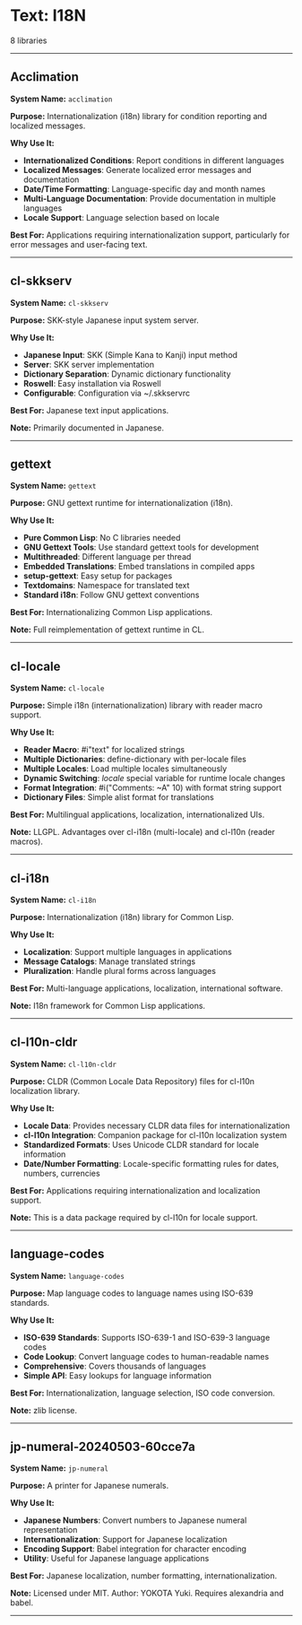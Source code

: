 # Text: I18N

8 libraries

---

## Acclimation

**System Name:** `acclimation`

**Purpose:** Internationalization (i18n) library for condition reporting and localized messages.

**Why Use It:**
- **Internationalized Conditions**: Report conditions in different languages
- **Localized Messages**: Generate localized error messages and documentation
- **Date/Time Formatting**: Language-specific day and month names
- **Multi-Language Documentation**: Provide documentation in multiple languages
- **Locale Support**: Language selection based on locale

**Best For:** Applications requiring internationalization support, particularly for error messages and user-facing text.

---


## cl-skkserv

**System Name:** `cl-skkserv`

**Purpose:** SKK-style Japanese input system server.

**Why Use It:**
- **Japanese Input**: SKK (Simple Kana to Kanji) input method
- **Server**: SKK server implementation
- **Dictionary Separation**: Dynamic dictionary functionality
- **Roswell**: Easy installation via Roswell
- **Configurable**: Configuration via ~/.skkservrc

**Best For:** Japanese text input applications.

**Note:** Primarily documented in Japanese.

---


## gettext

**System Name:** `gettext`

**Purpose:** GNU gettext runtime for internationalization (i18n).

**Why Use It:**
- **Pure Common Lisp**: No C libraries needed
- **GNU Gettext Tools**: Use standard gettext tools for development
- **Multithreaded**: Different language per thread
- **Embedded Translations**: Embed translations in compiled apps
- **setup-gettext**: Easy setup for packages
- **Textdomains**: Namespace for translated text
- **Standard i18n**: Follow GNU gettext conventions

**Best For:** Internationalizing Common Lisp applications.

**Note:** Full reimplementation of gettext runtime in CL.

---


## cl-locale

**System Name:** `cl-locale`

**Purpose:** Simple i18n (internationalization) library with reader macro support.

**Why Use It:**
- **Reader Macro**: #i"text" for localized strings
- **Multiple Dictionaries**: define-dictionary with per-locale files
- **Multiple Locales**: Load multiple locales simultaneously
- **Dynamic Switching**: *locale* special variable for runtime locale changes
- **Format Integration**: #i("Comments: ~A" 10) with format string support
- **Dictionary Files**: Simple alist format for translations

**Best For:** Multilingual applications, localization, internationalized UIs.

**Note:** LLGPL. Advantages over cl-i18n (multi-locale) and cl-l10n (reader macros).

---


## cl-i18n

**System Name:** `cl-i18n`

**Purpose:** Internationalization (i18n) library for Common Lisp.

**Why Use It:**
- **Localization**: Support multiple languages in applications
- **Message Catalogs**: Manage translated strings
- **Pluralization**: Handle plural forms across languages

**Best For:** Multi-language applications, localization, international software.

**Note:** I18n framework for Common Lisp applications.

---


## cl-l10n-cldr

**System Name:** `cl-l10n-cldr`

**Purpose:** CLDR (Common Locale Data Repository) files for cl-l10n localization library.

**Why Use It:**
- **Locale Data**: Provides necessary CLDR data files for internationalization
- **cl-l10n Integration**: Companion package for cl-l10n localization system
- **Standardized Formats**: Uses Unicode CLDR standard for locale information
- **Date/Number Formatting**: Locale-specific formatting rules for dates, numbers, currencies

**Best For:** Applications requiring internationalization and localization support.

**Note:** This is a data package required by cl-l10n for locale support.

---


## language-codes

**System Name:** `language-codes`

**Purpose:** Map language codes to language names using ISO-639 standards.

**Why Use It:**
- **ISO-639 Standards**: Supports ISO-639-1 and ISO-639-3 language codes
- **Code Lookup**: Convert language codes to human-readable names
- **Comprehensive**: Covers thousands of languages
- **Simple API**: Easy lookups for language information

**Best For:** Internationalization, language selection, ISO code conversion.

**Note:** zlib license.

---


## jp-numeral-20240503-60cce7a

**System Name:** `jp-numeral`

**Purpose:** A printer for Japanese numerals.

**Why Use It:**
- **Japanese Numbers**: Convert numbers to Japanese numeral representation
- **Internationalization**: Support for Japanese localization
- **Encoding Support**: Babel integration for character encoding
- **Utility**: Useful for Japanese language applications

**Best For:** Japanese localization, number formatting, internationalization.

**Note:** Licensed under MIT. Author: YOKOTA Yuki. Requires alexandria and babel.

---


